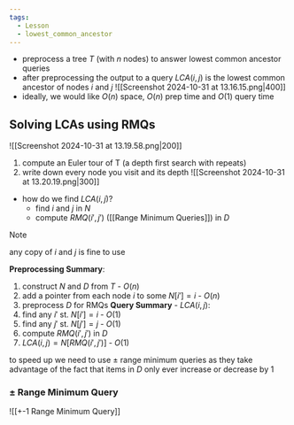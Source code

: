 ```yaml
---
tags:
  - Lesson
  - lowest_common_ancestor
---
```

- preprocess a tree $T$ (with $n$ nodes) to answer lowest common ancestor queries
- after preprocessing the output to a query $LCA(i,j)$ is the lowest common ancestor of nodes $i$ and $j$
![[Screenshot 2024-10-31 at 13.16.15.png|400]]
- ideally, we would like $O(n)$ space, $O(n)$ prep time and $O(1)$ query time
## Solving LCAs using RMQs
![[Screenshot 2024-10-31 at 13.19.58.png|200]]
1. compute an Euler tour of T (a depth first search with repeats)
2. write down every node you visit and its depth
![[Screenshot 2024-10-31 at 13.20.19.png|300]]
- how do we find $LCA(i,j)$?
	- find $i$ and $j$ in $N$
	- compute $RMQ(i',j')$ ([[Range Minimum Queries]]) in $D$
>[!note]
any copy of $i$ and $j$ is fine to use

**Preprocessing Summary**:
1. construct $N$ and $D$ from $T$ - $O(n)$
2. add a pointer from each node $i$ to some $N[i']=i$ - $O(n)$
3. preprocess $D$ for RMQs
**Query Summary** - $LCA(i,j)$:
1. find any $i'$ st. $N[i']=i$ - $O(1)$
2. find any $j'$ st. $N[j']=j$ - $O(1)$
3. compute $RMQ(i', j')$ in $D$
4. $LCA(i,j)=N[RMQ(i',j')]$ - $O(1)$

to speed up we need to use $\pm$ range minimum queries as they take advantage of the fact that items in $D$ only ever increase or decrease by $1$
### $\pm$ Range Minimum Query
![[+-1 Range Minimum Query]]

